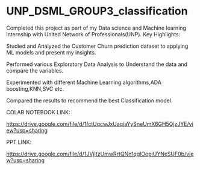 # UNP_DSML_GROUP3_classification

 Completed this project as part of my Data science and Machine learning internship with United Network of Professionals(UNP). Key Highlights:

Studied and Analyzed the Customer Churn prediction  dataset to applying ML models and present my insights.

Performed various Exploratory Data Analysis to Understand the data and compare the variables.

Experimented with different Machine Learning algorithms,ADA boosting,KNN,SVC etc.

Compared the results to recommend the best Classification model.

COLAB NOTEBOOK LINK:

https://drive.google.com/file/d/1fctUqcwJxUaqjaYySneUmX6GH5QjzJYE/view?usp=sharing

PPT LINK:

https://drive.google.com/file/d/1JVjItzUmwRrtQNn1qglOopiUYNeSUF0b/view?usp=sharing
